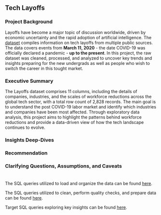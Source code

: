 ## Tech Layoffs

### Project Background

Layoffs have become a major topic of discussion worldwide, driven by economic uncertainty and the rapid adoption of artificial intelligence. The [dataset](https://www.kaggle.com/datasets/swaptr/layoffs-2022) compiles information on tech layoffs from multiple public sources. The data covers events from **March 11, 2020** - the date COVID-19 was officially declared a pandemic - **up to the present**. In this project, the raw dataset was cleaned, processed, and analyzed to uncover key trends and insights preparing for the new undergrads as well as people who wish to switch the career in this tought market. 

### Executive Summary

The Layoffs dataset comprises 11 columns, including the details of companies, industries, and the scales of workforce reductions across the global tech sector, with a total row count of 2,828 records.
The main goal is to understand the post COVID-19 labor market and identify which industries and companies have been most affected. Through exploratory data analysis, this project aims to highlight the patterns behind workforce reductions and provide a data-driven view of how the tech landscape continues to evolve.

### Insights Deep-Dives


### Recommendation


### Clarifying Questions, Assumptions, and Caveats


#

The SQL queries utilized to load and organize the data can be found [here](https://github.com/hna778/SQL-Porfoio/blob/main/Layoffs/layoffs_Loading.sql).

The SQL queries utilized to clean, perform quality checks, and prepare data can be found [here](https://github.com/hna778/SQL-Porfoio/blob/main/Layoffs/layoffs_DataCleaning.sql).

Target SQL queries exploring key insights can be found [here](https://github.com/hna778/SQL-Porfoio/blob/main/Layoffs/layofss_EDA.sql).

